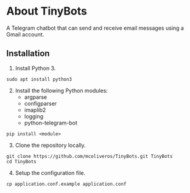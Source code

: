# About TinyBots
A Telegram chatbot that can send and receive email messages using a Gmail account.

## Installation
1. Install Python 3.
```
sudo apt install python3
```
2. Install the following Python modules:
    * argparse
    * configparser
    * imaplib2
    * logging
    * python-telegram-bot
 ```
 pip install <module>
 ```
3. Clone the repository locally.
```
git clone https://github.com/mcoliveros/TinyBots.git TinyBots
cd TinyBots
```
4. Setup the configuration file.
```
cp application.conf.example application.conf
```